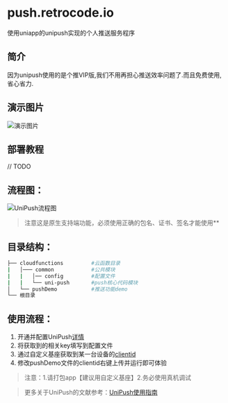 # push.retrocode.io

使用uniapp的unipush实现的个人推送服务程序

## 简介

因为unipush使用的是个推VIP版,我们不用再担心推送效率问题了.而且免费使用,省心省力.


## 演示图片

![演示图片](https://gitee.com/retrocode/picture_bed/raw/master/image/20210314233902.png)

## 部署教程

// TODO

## 流程图：

![UniPush流程图](https://vkceyugu.cdn.bspapp.com/VKCEYUGU-dc-site/8ceb3f60-3b97-11eb-bd01-97bc1429a9ff.png)

>注意这是原生支持端功能，必须使用正确的包名、证书、签名才能使用**

## 目录结构：

```bash
├── cloudfunctions         #云函数目录
|   │─── common            #公共模块
|   |   │── config         #配置文件
|   |   └── uni-push       #push核心代码模块
│   └── pushDemo           #推送功能demo
└── 根目录
```

## 使用流程：
1. 开通并配置UniPush[详情](https://ask.dcloud.net.cn/article/35716)
2. 将获取到的相关key填写到配置文件
3. 通过自定义基座获取到某一台设备的[clientid](http://www.html5plus.org/doc/zh_cn/push.html#plus.push.getClientInfo)
4. 修改pushDemo文件的clientid右键上传并运行即可体验

>注意：1.请打包app【建议用自定义基座】2.务必使用真机调试

> 更多关于UniPush的文献参考：[UniPush使用指南](https://ask.dcloud.net.cn/article/35622)